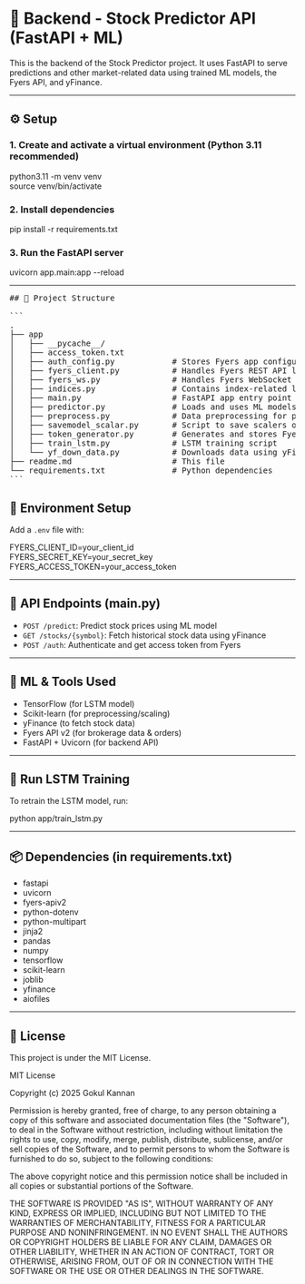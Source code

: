 # 🧠 Backend - Stock Predictor API (FastAPI + ML)

This is the backend of the Stock Predictor project. It uses FastAPI to serve predictions and other market-related data using trained ML models, the Fyers API, and yFinance.

---

## ⚙️ Setup

### 1. Create and activate a virtual environment (Python 3.11 recommended)

python3.11 -m venv venv  
source venv/bin/activate

### 2. Install dependencies

pip install -r requirements.txt

### 3. Run the FastAPI server

uvicorn app.main:app --reload

---

<pre>
## 📁 Project Structure

```
.
├── app  
│   ├── __pycache__/  
│   ├── access_token.txt  
│   ├── auth_config.py            # Stores Fyers app configuration  
│   ├── fyers_client.py           # Handles Fyers REST API logic  
│   ├── fyers_ws.py               # Handles Fyers WebSocket integration  
│   ├── indices.py                # Contains index-related logic  
│   ├── main.py                   # FastAPI app entry point  
│   ├── predictor.py              # Loads and uses ML models for prediction  
│   ├── preprocess.py             # Data preprocessing for predictions  
│   ├── savemodel_scalar.py       # Script to save scalers or models  
│   ├── token_generator.py        # Generates and stores Fyers access token  
│   ├── train_lstm.py             # LSTM training script  
│   └── yf_down_data.py           # Downloads data using yFinance  
├── readme.md                     # This file  
└── requirements.txt              # Python dependencies
```
</pre>


## 🔐 Environment Setup

Add a `.env` file with:

FYERS_CLIENT_ID=your_client_id  
FYERS_SECRET_KEY=your_secret_key  
FYERS_ACCESS_TOKEN=your_access_token

---

## 📡 API Endpoints (main.py)

- `POST /predict`: Predict stock prices using ML model  
- `GET /stocks/{symbol}`: Fetch historical stock data using yFinance  
- `POST /auth`: Authenticate and get access token from Fyers

---

## 🧠 ML & Tools Used

- TensorFlow (for LSTM model)  
- Scikit-learn (for preprocessing/scaling)  
- yFinance (to fetch stock data)  
- Fyers API v2 (for brokerage data & orders)  
- FastAPI + Uvicorn (for backend API)

---

## 🚀 Run LSTM Training

To retrain the LSTM model, run:

python app/train_lstm.py

---

## 📦 Dependencies (in requirements.txt)

- fastapi  
- uvicorn  
- fyers-apiv2  
- python-dotenv  
- python-multipart  
- jinja2  
- pandas  
- numpy  
- tensorflow  
- scikit-learn  
- joblib  
- yfinance  
- aiofiles

---

## 📜 License

This project is under the MIT License.

MIT License

Copyright (c) 2025 Gokul Kannan

Permission is hereby granted, free of charge, to any person obtaining a copy
of this software and associated documentation files (the "Software"), to deal
in the Software without restriction, including without limitation the rights
to use, copy, modify, merge, publish, distribute, sublicense, and/or sell
copies of the Software, and to permit persons to whom the Software is
furnished to do so, subject to the following conditions:

The above copyright notice and this permission notice shall be included in all
copies or substantial portions of the Software.

THE SOFTWARE IS PROVIDED "AS IS", WITHOUT WARRANTY OF ANY KIND, EXPRESS OR
IMPLIED, INCLUDING BUT NOT LIMITED TO THE WARRANTIES OF MERCHANTABILITY,
FITNESS FOR A PARTICULAR PURPOSE AND NONINFRINGEMENT. IN NO EVENT SHALL THE
AUTHORS OR COPYRIGHT HOLDERS BE LIABLE FOR ANY CLAIM, DAMAGES OR OTHER
LIABILITY, WHETHER IN AN ACTION OF CONTRACT, TORT OR OTHERWISE, ARISING FROM,
OUT OF OR IN CONNECTION WITH THE SOFTWARE OR THE USE OR OTHER DEALINGS IN THE
SOFTWARE.
